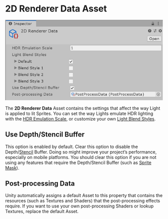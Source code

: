 # 2D Renderer Data Asset

![The 2D Renderer Data Asset property settings](Images/2D/2dRendererData_properties_updated.png)

The __2D Renderer Data__ Asset contains the settings that affect the way Light is applied to lit Sprites. You can set the way Lights emulate HDR lighting with the [HDR Emulation Scale](HDREmulationScale), or customize your own [Light Blend Styles](LightBlendStyles). 

## Use Depth/Stencil Buffer

This option is enabled by default. Clear this option to disable the Depth/[Stencil](https://docs.unity3d.com/Manual/SL-Stencil.html) Buffer. Doing so might improve your project’s performance, especially on mobile platforms. You should clear this option if you are not using any features that require the Depth/Stencil Buffer (such as [Sprite Mask](https://docs.unity3d.com/Manual/class-SpriteMask.html)). 

## Post-processing Data

Unity automatically assigns a default Asset to this property that contains the resources (such as Textures and Shaders) that the post-processing effects require. If you want to use your own post-processing Shaders or lookup Textures, replace the default Asset.
